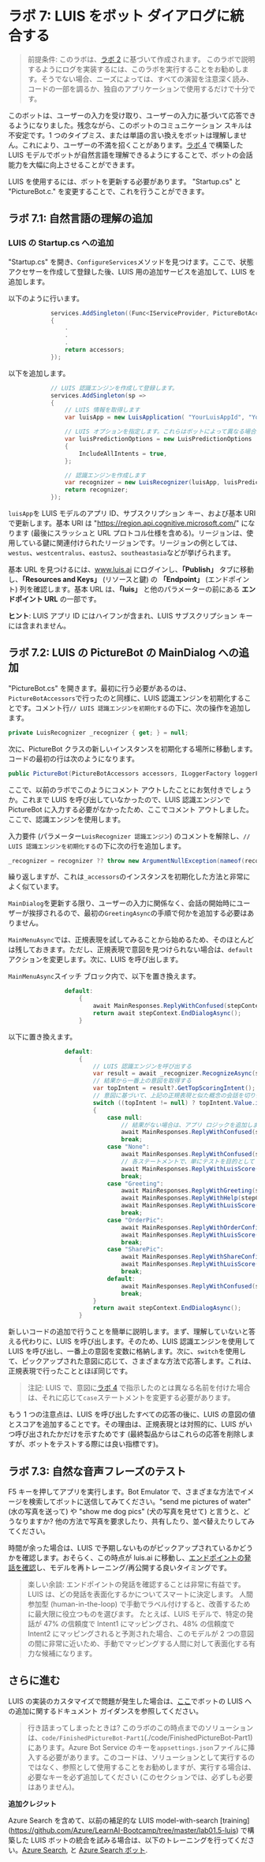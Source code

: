 ﻿---
lab:
    title: 'ラボ 7: LUIS をボット ダイアログに統合する'
    module: 'モジュール 5: LUIS を使用したボットの拡張'
---

# ラボ 7: LUIS をボット ダイアログに統合する

> 前提条件: このラボは、[ラボ 2](../Lab2-Basic_Filter_Bot/02-Basic_Filter_Bot.md) に基づいて作成されます。
このラボで説明するようにログを実装するには、このラボを実行することをお勧めします。そうでない場合、ニーズによっては、すべての演習を注意深く読み、コードの一部を調るか、独自のアプリケーションで使用するだけで十分です。

このボットは、ユーザーの入力を受け取り、ユーザーの入力に基づいて応答できるようになりました。残念ながら、このボットのコミュニケーション スキルは不安定です。1 つのタイプミス、または単語の言い換えをボットは理解しません。これにより、ユーザーの不満を招くことがあります。[ラボ 4](../Lab4-Implement_LUIS/02-Implement_LUIS.md) で構築した LUIS モデルでボットが自然言語を理解できるようにすることで、ボットの会話能力を大幅に向上させることができます。

LUIS を使用するには、ボットを更新する必要があります。  "Startup.cs" と "PictureBot.c." を変更することで、これを行うことができます。

## ラボ 7.1: 自然言語の理解の追加

### LUIS の Startup.cs への追加

"Startup.cs" を開き、`ConfigureServices`メソッドを見つけます。ここで、状態アクセサーを作成して登録した後、LUIS 用の追加サービスを追加して、LUIS を追加します。

以下のように行います。
```csharp
            services.AddSingleton((Func<IServiceProvider, PictureBotAccessors>)(sp =>
            {
                .
                .
                .
                return accessors;
            });
```

以下を追加します。
```csharp
            // LUIS 認識エンジンを作成して登録します。
            services.AddSingleton(sp =>
            {
                // LUIS 情報を取得します
                var luisApp = new LuisApplication( "YourLuisAppId", "YourLuisKey", "YourLuisEndpoint");

                // LUIS オプションを指定します。これらはボットによって異なる場合があります。
                var luisPredictionOptions = new LuisPredictionOptions
                {
                    IncludeAllIntents = true,
                };

                // 認識エンジンを作成します
                var recognizer = new LuisRecognizer(luisApp, luisPredictionOptions, true,null);
                return recognizer;
            });
```

`luisApp`を LUIS モデルのアプリ ID、サブスクリプション キー、および基本 URI で更新します。基本 URI は "https://region.api.cognitive.microsoft.com/" になります (最後にスラッシュと URL プロトコル仕様を含める)。リージョンは、使用している鍵に関連付けられたリージョンです。リージョンの例としては、`westus`、`westcentralus`、`eastus2`、`southeastasia`などが挙げられます。

基本 URL を見つけるには、www.luis.ai にログインし、**「Publish」** タブに移動し、**「Resources and Keys」** (リソースと鍵) の **「Endpoint」** (エンドポイント) 列を確認します。基本 URL は、**「luis」** と他のパラメーターの前にある **エンドポイント URL** の一部です。

**ヒント**: LUIS アプリ ID にはハイフンが含まれ、LUIS サブスクリプション キーには含まれません。

## ラボ 7.2: LUIS の PictureBot の MainDialog への追加

"PictureBot.cs" を開きます。最初に行う必要があるのは、`PictureBotAccessors`で行ったのと同様に、LUIS 認識エンジンを初期化することです。コメント行`// LUIS 認識エンジンを初期化する`の下に、次の操作を追加します。
```csharp
private LuisRecognizer _recognizer { get; } = null;
```
次に、PictureBot クラスの新しいインスタンスを初期化する場所に移動します。コードの最初の行は次のようになります。
```csharp
public PictureBot(PictureBotAccessors accessors, ILoggerFactory loggerFactory /*, LuisRecognizer recognizer*/)
```

ここで、以前のラボでこのようにコメント アウトしたことにお気付きでしょうか。これまで LUIS を呼び出していなかったので、LUIS 認識エンジンで PictureBot に入力する必要がなかったため、ここでコメント アウトしました。ここで、認識エンジンを使用します。

 入力要件 (パラメーター`LuisRecognizer 認識エンジン`) のコメントを解除し、`// LUIS 認識エンジンを初期化する`の下に次の行を追加します。


```csharp
_recognizer = recognizer ?? throw new ArgumentNullException(nameof(recognizer));
```
繰り返しますが、これは`_accessors`のインスタンスを初期化した方法と非常によく似ています。

`MainDialog`を更新する限り、ユーザーの入力に関係なく、会話の開始時にユーザーが挨拶されるので、最初の`GreetingAsync`の手順で何かを追加する必要はありません。

`MainMenuAsync`では、正規表現を試してみることから始めるため、そのほとんどは残しておきます。ただし、正規表現で意図を見つけられない場合は、`default`アクションを変更します。次に、LUIS を呼び出します。

`MainMenuAsync`スイッチ ブロック内で、以下を置き換えます。
```csharp
                default:
                    {
                        await MainResponses.ReplyWithConfused(stepContext.Context);
                        return await stepContext.EndDialogAsync();
                    }
```
以下に置き換えます。
```csharp
                default:
                    {
                        // LUIS 認識エンジンを呼び出する
                        var result = await _recognizer.RecognizeAsync(stepContext.Context, cancellationToken);
                        // 結果から一番上の意図を取得する
                        var topIntent = result?.GetTopScoringIntent();
                        // 意図に基づいて、上記の正規表現と似た概念の会話を切り替えます
                        switch ((topIntent != null) ? topIntent.Value.intent : null)
                        {
                            case null:
                                // 結果がない場合は、アプリ ロジックを追加します。
                                await MainResponses.ReplyWithConfused(stepContext.Context);
                                break;
                            case "None":
                                await MainResponses.ReplyWithConfused(stepContext.Context);
                                // 各ステートメントで、単にテストを目的として LuisScore を追加し、LUIS が呼び出されたかどうかを確認します。
                                await MainResponses.ReplyWithLuisScore(stepContext.Context, topIntent.Value.intent, topIntent.Value.score);
                                break;
                            case "Greeting":
                                await MainResponses.ReplyWithGreeting(stepContext.Context);
                                await MainResponses.ReplyWithHelp(stepContext.Context);
                                await MainResponses.ReplyWithLuisScore(stepContext.Context, topIntent.Value.intent, topIntent.Value.score);
                                break;
                            case "OrderPic":
                                await MainResponses.ReplyWithOrderConfirmation(stepContext.Context);
                                await MainResponses.ReplyWithLuisScore(stepContext.Context, topIntent.Value.intent, topIntent.Value.score);
                                break;
                            case "SharePic":
                                await MainResponses.ReplyWithShareConfirmation(stepContext.Context);
                                await MainResponses.ReplyWithLuisScore(stepContext.Context, topIntent.Value.intent, topIntent.Value.score);
                                break;
                            default:
                                await MainResponses.ReplyWithConfused(stepContext.Context);
                                break;
                        }
                        return await stepContext.EndDialogAsync();
                    }
```
新しいコードの追加で行うことを簡単に説明します。まず、理解していないと答える代わりに、LUIS を呼び出します。そのため、LUIS 認識エンジンを使用して LUIS を呼び出し、一番上の意図を変数に格納します。次に、`switch`を使用して、ピックアップされた意図に応じて、さまざまな方法で応答します。これは、正規表現で行ったこととほぼ同じです。

> 注記: LUIS で、意図に[ラボ 4](../Lab4-Implement_LUIS/02-Implement_LUIS.md) で指示したのとは異なる名前を付けた場合は、それに応じて`case`ステートメントを変更する必要があります。

もう 1 つの注意点は、LUIS を呼び出したすべての応答の後に、LUIS の意図の値とスコアを追加することです。その理由は、正規表現とは対照的に、LUIS がいつ呼び出されたかだけを示すためです (最終製品からはこれらの応答を削除しますが、ボットをテストする際には良い指標です)。

## ラボ 7.3: 自然な音声フレーズのテスト
F5 キーを押してアプリを実行します。Bot Emulator で、さまざまな方法でイメージを検索してボットに送信してみてください。"send me pictures of water" (水の写真を送って) や "show me dog pics" (犬の写真を見せて) と言うと、どうなりますか? 他の方法で写真を要求したり、共有したり、並べ替えたりしてみてください。

時間が余った場合は、LUIS で予期しないものがピックアップされているかどうかを確認します。おそらく、この時点が luis.ai に移動し、[エンドポイントの発話を確認](https://docs.microsoft.com/ja-jp/azure/cognitive-services/LUIS/label-suggested-utterances)し、モデルを再トレーニング/再公開する良いタイミングです。

> 楽しい余談: エンドポイントの発話を確認することは非常に有益です。  LUIS は、どの発話を表面化するかについてスマートに決定します。  人間参加型 (human-in-the-loop) で手動でラベル付けすると、改善するために最大限に役立つものを選びます。  たとえば、LUIS モデルで、特定の発話が 47% の信頼度で Intent1 にマッピングされ、48% の信頼度で Intent2 にマッピングされると予測された場合、このモデルが 2 つの意図の間に非常に近いため、手動でマッピングする人間に対して表面化する有力な候補になります。

## さらに進む
LUIS の実装のカスタマイズで問題が発生した場合は、[ここ](https://docs.microsoft.com/ja-jp/azure/bot-service/bot-builder-howto-v4-luis?view=azure-bot-service-4.0&tabs=cs)でボットの LUIS への追加に関するドキュメント ガイダンスを参照してください。

>行き詰まってしまったときは? このラボのこの時点までのソリューションは、`code/FinishedPictureBot-Part1`(./code/FinishedPictureBot-Part1) にあります。Azure Bot Service のキーを`appsettings.json`ファイルに挿入する必要があります。このコードは、ソリューションとして実行するのではなく、参照として使用することをお勧めしますが、実行する場合は、必要なキーを必ず追加してください (このセクションでは、必ずしも必要はありません)。

**追加クレジット**

Azure Search を含めて、以前の補足的な LUIS model-with-search [training] (https://github.com/Azure/LearnAI-Bootcamp/tree/master/lab01.5-luis) で構築した LUIS ボットの統合を試みる場合は、以下のトレーニングを行ってください。[Azure Search](https://github.com/Azure/LearnAI-Bootcamp/tree/master/lab02.1-azure_search), と [Azure Search ボット](https://github.com/Azure/LearnAI-Bootcamp/blob/master/lab02.2-building_bots/2_Azure_Search.md).